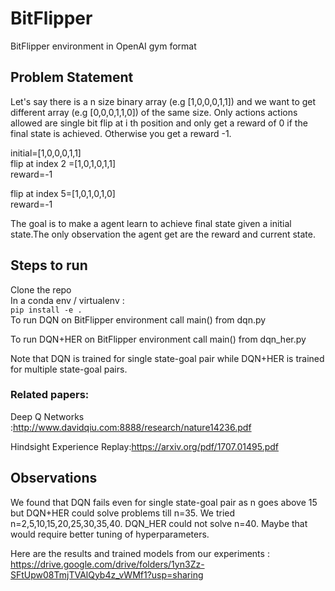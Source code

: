 # BitFlipper
BitFlipper environment in OpenAI gym format


## Problem Statement
Let's say there is a n size binary array (e.g [1,0,0,0,1,1]) and we want to get different array (e.g [0,0,0,1,1,0]) of the same size. Only actions actions allowed are single bit flip at i th position and only get a reward of 0 if the final state is achieved. Otherwise you get a reward -1.

initial=[1,0,0,0,1,1]<br>
 flip at index 2 =[1,0,1,0,1,1]<br>
reward=-1

 flip at index 5=[1,0,1,0,1,0]<br>
 reward=-1 
 
 The goal is to make a agent learn to achieve final state given a initial state.The only observation the agent get are the reward and current state.
 
## Steps to run
Clone the repo<br>
In a conda env / virtualenv :<br> `pip install -e .`
<br>
To run DQN on BitFlipper environment call main() from dqn.py

To run DQN+HER  on BitFlipper environment call main() from dqn_her.py

Note that DQN is trained for single state-goal pair while DQN+HER is trained for multiple state-goal pairs.
### Related papers:
Deep Q Networks :http://www.davidqiu.com:8888/research/nature14236.pdf 

Hindsight Experience Replay:https://arxiv.org/pdf/1707.01495.pdf


## Observations
We found that DQN fails even for single state-goal pair as n goes above 15 but DQN+HER could solve problems till n=35.
We tried n=2,5,10,15,20,25,30,35,40. DQN_HER could not solve n=40. Maybe that would require better tuning of hyperparameters.

Here are the results and trained models from our experiments : https://drive.google.com/drive/folders/1yn3Zz-SFtUpw08TmjTVAlQyb4z_vWMf1?usp=sharing
